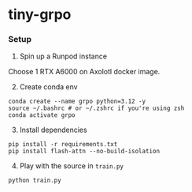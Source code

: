 # tiny-grpo

### Setup

1. Spin up a Runpod instance

Choose 1 RTX A6000 on Axolotl docker image.

2. Create conda env

```
conda create --name grpo python=3.12 -y
source ~/.bashrc # or ~/.zshrc if you're using zsh
conda activate grpo
```

3. Install dependencies

```
pip install -r requirements.txt
pip install flash-attn --no-build-isolation
```

4. Play with the source in `train.py`

```
python train.py
```